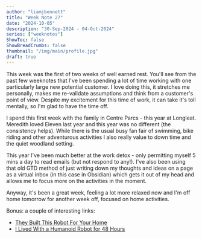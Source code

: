 ```yaml
---
author: "liamjbennett"
title: "Week Note 27"
date: "2024-10-05"
description: "30-Sep-2024 - 04-Oct-2024"
series: ["weeknotes"]
ShowToc: false
ShowBreadCrumbs: false
thumbnail: "/img/main/profile.jpg"
draft: true
---
```


This week was the first of two weeks of well earned rest. You'll see from the past few weeknotes that I've been spending a lot of time working with one particularly large new potential customer. I love doing this, it stretches me personally, makes me re-validate assumptions and think from a customer's point of view. Despite my excitement for this time of work, it can take it's toll mentally, so I'm glad to have the time off.

I spend this first week with the family in Centre Parcs - this year at Longleat. Meredith loved Eleven last year and this year was no different (the consistency helps). While there is the usual busy fan fair of swimming, bike riding and other adventurous activities I also really value to down time and the quiet woodland setting. 

This year I've been much better at the work detox - only permitting myself 5 mins a day to read emails (but not respond to any!). I've also been using that old GTD method of just writing down my thoughts and ideas on a page as a virtual inbox (in this case in Obsidian) which gets it out of my head and allows me to focus more on the activities in the moment.

Anyway, it's been a great week, feeling a lot more relaxed now and I'm off home tomorrow for another week off, focused on home activities.

Bonus: a couple of interesting links:
* [They Built This Robot For Your Home](https://youtube.com/watch?v=2ccPTpDq05A)
* [I Lived With a Humanoid Robot for 48 Hours](https://youtube.com/watch?v=Sb6LMPXRdVc)
